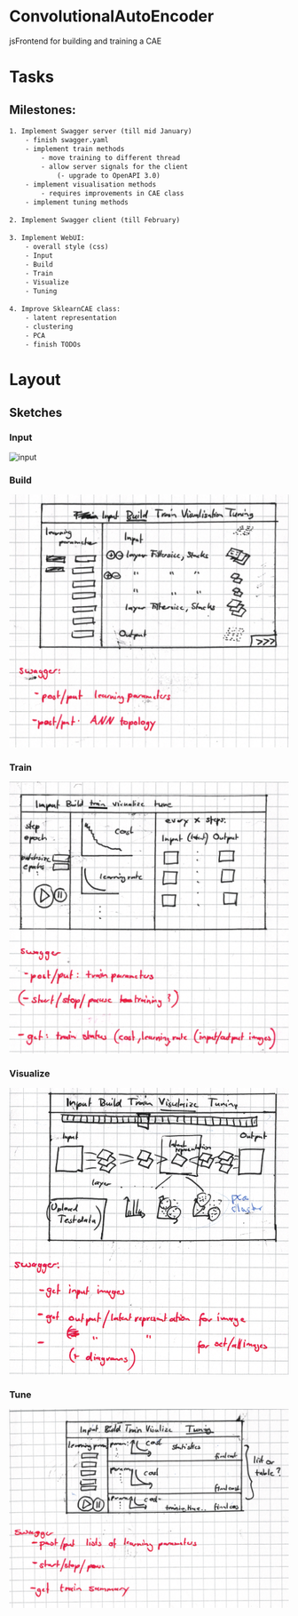 # ConvolutionalAutoEncoder
jsFrontend for building and training a CAE

# Tasks

## Milestones:
    1. Implement Swagger server (till mid January)
        - finish swagger.yaml
        - implement train methods
            - move training to different thread
            - allow server signals for the client
                (- upgrade to OpenAPI 3.0)
        - implement visualisation methods
            - requires improvements in CAE class
        - implement tuning methods
    
    2. Implement Swagger client (till February) 
    
    3. Implement WebUI:
        - overall style (css)
        - Input
        - Build
        - Train
        - Visualize
        - Tuning
    
    4. Improve SklearnCAE class:
        - latent representation
        - clustering
        - PCA
        - finish TODOs
    
# Layout
## Sketches
### Input
![input](doc/layout/Input.png)
### Build
![build](doc/layout/Build.png)
### Train
![train](doc/layout/Train.png)
### Visualize
![visualize](doc/layout/Visualize.png)
### Tune
![tune](doc/layout/Tune.png)